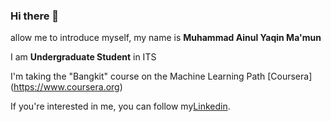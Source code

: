 ### Hi there 👋

allow me to introduce myself, my name is **Muhammad Ainul Yaqin Ma'mun**

I am **Undergraduate Student** in ITS

I'm taking the "Bangkit" course on the Machine Learning Path [Coursera]
(https://www.coursera.org)

If you're interested in me, you can follow my[Linkedin](www.linkedin.com/in/muhammad-ainul-yaqin-ma-mun-a49813215).
<!--
**Ainmaxx/Ainmaxx** is a ✨ _special_ ✨ repository because its `README.md` (this file) appears on your GitHub profile.

Here are some ideas to get you started:

- 🔭 I’m currently working on ...
- 🌱 I’m currently learning ...
- 👯 I’m looking to collaborate on ...
- 🤔 I’m looking for help with ...
- 💬 Ask me about ...
- 📫 How to reach me: ...
- 😄 Pronouns: ...
- ⚡ Fun fact: ...
-->
